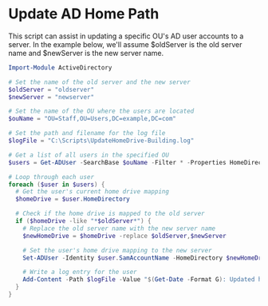 <!--
title: Update AD Home Drive Path
description: This script can be used to update the home path of AD users within a specific OU. It can be used after a file server migration where you are required to update the home path to reflect the new server.
published: true
date: 2023-11-05T17:20:06.721Z
tags: 
editor: markdown
dateCreated: 2023-11-05T17:20:06.721Z
-->

# Update AD Home Path
This script can assist in updating a specific OU's AD user accounts to a server. In the example below, we'll assume $oldServer is the old server name and $newServer is the new server name. 

```PowerShell
Import-Module ActiveDirectory

# Set the name of the old server and the new server
$oldServer = "oldserver"
$newServer = "newserver"

# Set the name of the OU where the users are located
$ouName = "OU=Staff,OU=Users,DC=example,DC=com"

# Set the path and filename for the log file
$logFile = "C:\Scripts\UpdateHomeDrive-Building.log"

# Get a list of all users in the specified OU
$users = Get-ADUser -SearchBase $ouName -Filter * -Properties HomeDirectory

# Loop through each user
foreach ($user in $users) {
  # Get the user's current home drive mapping
  $homeDrive = $user.HomeDirectory

  # Check if the home drive is mapped to the old server
  if ($homeDrive -like "*$oldServer*") {
    # Replace the old server name with the new server name
    $newHomeDrive = $homeDrive -replace $oldServer,$newServer

    # Set the user's home drive mapping to the new server
    Set-ADUser -Identity $user.SamAccountName -HomeDirectory $newHomeDrive

    # Write a log entry for the user
    Add-Content -Path $logFile -Value "$(Get-Date -Format G): Updated home drive for user $($user.SamAccountName) from $homeDrive to $newHomeDrive"
  }
}
```
